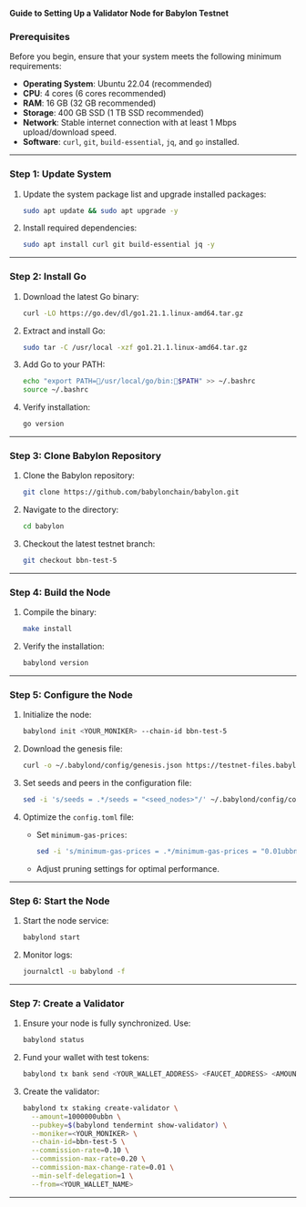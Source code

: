 **Guide to Setting Up a Validator Node for Babylon Testnet**

### Prerequisites

Before you begin, ensure that your system meets the following minimum requirements:

- **Operating System**: Ubuntu 22.04 (recommended)
- **CPU**: 4 cores (6 cores recommended)
- **RAM**: 16 GB (32 GB recommended)
- **Storage**: 400 GB SSD (1 TB SSD recommended)
- **Network**: Stable internet connection with at least 1 Mbps upload/download speed.
- **Software**: `curl`, `git`, `build-essential`, `jq`, and `go` installed.

---

### Step 1: Update System

1. Update the system package list and upgrade installed packages:
   ```bash
   sudo apt update && sudo apt upgrade -y
   ```

2. Install required dependencies:
   ```bash
   sudo apt install curl git build-essential jq -y
   ```

---

### Step 2: Install Go

1. Download the latest Go binary:
   ```bash
   curl -LO https://go.dev/dl/go1.21.1.linux-amd64.tar.gz
   ```

2. Extract and install Go:
   ```bash
   sudo tar -C /usr/local -xzf go1.21.1.linux-amd64.tar.gz
   ```

3. Add Go to your PATH:
   ```bash
   echo "export PATH=/usr/local/go/bin:$PATH" >> ~/.bashrc
   source ~/.bashrc
   ```

4. Verify installation:
   ```bash
   go version
   ```

---

### Step 3: Clone Babylon Repository

1. Clone the Babylon repository:
   ```bash
   git clone https://github.com/babylonchain/babylon.git
   ```

2. Navigate to the directory:
   ```bash
   cd babylon
   ```

3. Checkout the latest testnet branch:
   ```bash
   git checkout bbn-test-5
   ```

---

### Step 4: Build the Node

1. Compile the binary:
   ```bash
   make install
   ```

2. Verify the installation:
   ```bash
   babylond version
   ```

---

### Step 5: Configure the Node

1. Initialize the node:
   ```bash
   babylond init <YOUR_MONIKER> --chain-id bbn-test-5
   ```

2. Download the genesis file:
   ```bash
   curl -o ~/.babylond/config/genesis.json https://testnet-files.babylonchain.io/bbn-test-5/genesis.json
   ```

3. Set seeds and peers in the configuration file:
   ```bash
   sed -i 's/seeds = .*/seeds = "<seed_nodes>"/' ~/.babylond/config/config.toml
   ```

4. Optimize the `config.toml` file:
   - Set `minimum-gas-prices`:
     ```bash
     sed -i 's/minimum-gas-prices = .*/minimum-gas-prices = "0.01ubbn"/' ~/.babylond/config/app.toml
     ```
   - Adjust pruning settings for optimal performance.

---

### Step 6: Start the Node

1. Start the node service:
   ```bash
   babylond start
   ```

2. Monitor logs:
   ```bash
   journalctl -u babylond -f
   ```

---

### Step 7: Create a Validator

1. Ensure your node is fully synchronized. Use:
   ```bash
   babylond status
   ```

2. Fund your wallet with test tokens:
   ```bash
   babylond tx bank send <YOUR_WALLET_ADDRESS> <FAUCET_ADDRESS> <AMOUNT>ubbn --chain-id bbn-test-5
   ```

3. Create the validator:
   ```bash
   babylond tx staking create-validator \
     --amount=1000000ubbn \
     --pubkey=$(babylond tendermint show-validator) \
     --moniker=<YOUR_MONIKER> \
     --chain-id=bbn-test-5 \
     --commission-rate=0.10 \
     --commission-max-rate=0.20 \
     --commission-max-change-rate=0.01 \
     --min-self-delegation=1 \
     --from=<YOUR_WALLET_NAME>
   ```

---



